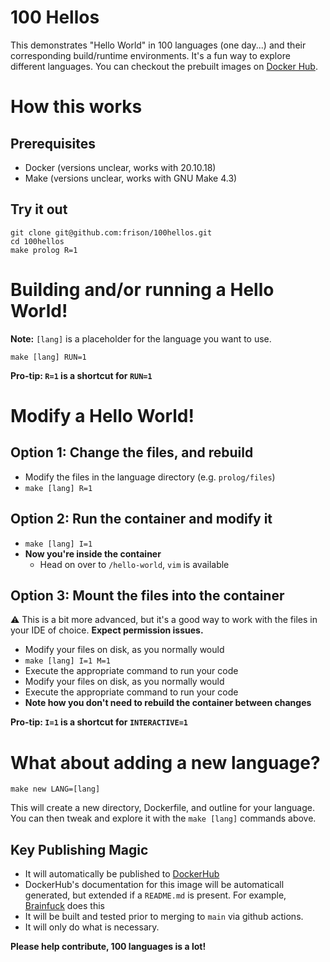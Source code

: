 # 100 Hellos

This demonstrates "Hello World" in 100 languages (one day...) and their corresponding build/runtime environments. It's a fun way to explore different languages. You can checkout the prebuilt images on [Docker Hub](https://hub.docker.com/r/100hellos).

# How this works

## Prerequisites
- Docker (versions unclear, works with 20.10.18)
- Make (versions unclear, works with GNU Make 4.3)

## Try it out
```
git clone git@github.com:frison/100hellos.git
cd 100hellos
make prolog R=1
```

# Building and/or running a Hello World!

**Note:** `[lang]` is a placeholder for the language you want to use.


`make [lang] RUN=1`

**Pro-tip: `R=1` is a shortcut for `RUN=1`**

# Modify a Hello World!

## Option 1: Change the files, and rebuild

- Modify the files in the language directory (e.g. `prolog/files`)
- `make [lang] R=1`

## Option 2: Run the container and modify it
- `make [lang] I=1`
- **Now you're inside the container**
  - Head on over to `/hello-world`, `vim` is available

## Option 3: Mount the files into the container
⚠️ This is a bit more advanced, but it's a good way to work with the files in your IDE of choice. **Expect permission issues.**
- Modify your files on disk, as you normally would
- `make [lang] I=1 M=1`
- Execute the appropriate command to run your code
- Modify your files on disk, as you normally would
- Execute the appropriate command to run your code
- **Note how you don't need to rebuild the container between changes**


**Pro-tip: `I=1` is a shortcut for `INTERACTIVE=1`**

# What about adding a new language?

`make new LANG=[lang]`

This will create a new directory, Dockerfile, and outline for your language. You can then tweak and explore it with the `make [lang]` commands above.

## Key Publishing Magic
- It will automatically be published to [DockerHub](https://hub.docker.com/u/100hellos)
- DockerHub's documentation for this image will be automaticall generated, but extended if a `README.md` is present. For example, [Brainfuck](https://hub.docker.com/r/100hellos/brainfuck) does this
- It will be built and tested prior to merging to `main` via github actions.
- It will only do what is necessary.

**Please help contribute, 100 languages is a lot!**
